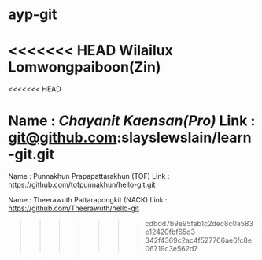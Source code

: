 # ayp-git
<<<<<<< HEAD
Wilailux Lomwongpaiboon(Zin)
=======
<<<<<<< HEAD

Name : *Chayanit Kaensan(Pro)*
Link : git@github.com:slayslewslain/learn-git.git
=======
Name : Punnakhun Prapapattarakhun (TOF)
Link : https://github.com/tofpunnakhun/hello-git.git

Name : Theerawuth Pattarapongkit (NACK)
Link : https://github.com/Theerawuth/hello-git
>>>>>>> cdbdd7b9e95fab1c2dec8c0a583e12420fbf65d3
>>>>>>> 342f4369c2ac4f527766ae6fc8e06719c3e562d7

